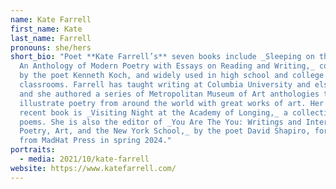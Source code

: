```yaml
---
name: Kate Farrell
first_name: Kate
last_name: Farrell
pronouns: she/hers
short_bio: "Poet **Kate Farrell’s** seven books include _Sleeping on the Wing,
  An Anthology of Modern Poetry with Essays on Reading and Writing,_ co-written
  by the poet Kenneth Koch, and widely used in high school and college
  classrooms. Farrell has taught writing at Columbia University and elsewhere,
  and she authored a series of Metropolitan Museum of Art anthologies that
  illustrate poetry from around the world with great works of art. Her most
  recent book is _Visiting Night at the Academy of Longing,_ a collection of her
  poems. She is also the editor of _You Are The You: Writings and Interviews on
  Poetry, Art, and the New York School,_ by the poet David Shapiro, forthcoming
  from MadHat Press in spring 2024."
portraits:
  - media: 2021/10/kate-farrell
website: https://www.katefarrell.com/
---
```

